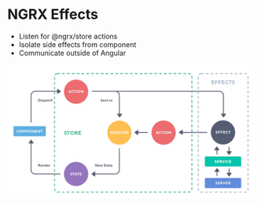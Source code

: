 # NGRX Effects

- Listen for @ngrx/store actions
- Isolate side effects from component
- Communicate outside of Angular

![Effect Flow](images/effect-flow.png)